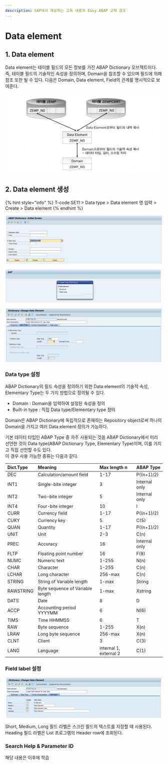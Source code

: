 ```yaml
---
description: SAP에서 제공하는 교육 내용과 Easy ABAP 교재 참조
---
```


# Data element

## 1. Data element

Data element는 테이블 필드의 모든 정보를 가진 ABAP Dictionary 오브젝트이다. 즉, 테이블 필드의 기술적인 속성을 정의하며, Domain을 참조할 수 있으며 필드에 의해 참조 또한 될 수 있다. 다음은 Domain, Data element, Field의 관계를 명시적으로 보여준다. 

![&#xCD9C;&#xCC98; Easy ABAP](../../.gitbook/assets/image%20%2822%29.png)



## 2. Data element 생성

{% hint style="info" %}
T-code SE11 &gt; Data type &gt; Data element 명 입력 &gt; Create &gt; Data element 
{% endhint %}

![T-code SE11](../../.gitbook/assets/image%20%2826%29.png)

![Check Data element](../../.gitbook/assets/image%20%2817%29.png)

![Data element &amp;gt; Data type](../../.gitbook/assets/image%20%286%29.png)

### Data type 설정

ABAP Dictionary의 필드 속성을 정의하기 위한 Data element의 기술적 속성, Elementary Type는 두 가지 방법으로 정의될 수 있다.

* Domain : Domain을 입력하여 설정된 속성을 정의
* Built-in type : 직접 Data type/Elementary type 정의

Domain은 ABAP Dictionary에 독립적으로 존재하는 Repository object로써 하나의 Domain을 가지고 여러 Data element 정의가 가능하다.

기본 데이터 타입인 ABAP Type 중 자주 사용되는 것을 ABAP Dictionary에서 미리 선언한 것이 Data type\(ABAP Dictionary Type, Elementary Type\)이며, 이를 가지고 직접 선언할 수도 있다.   
이 경우 사용 가능한 종류는 다음과 같다. 

| Dict.Type | Meaning | Max length n | ABAP Type |
| :--- | :--- | :--- | :--- |
| DEC | Calculation/amount field | 1-17 | P\(\(n+1\)/2\) |
| INT1 | Single-bite integer | 3 | Internal only |
| INT2 | Two-bite integer | 5 | Internal only |
| INT4 | Four-bite integer | 10 | l |
| CURR | Currency field | 1-17 | P\(\(n+1\)/2\) |
| CUKY | Currency key | 5 | C\(5\) |
| QUAN | Quantity | 1-17 | P\(\(n+1\)/2\) |
| UNIT | Unit | 2-3 | C\(n\) |
| PREC | Accuracy | 16 | Internal only |
| FLTP | Floating point number | 16 | F\(8\) |
| NUMC | Numeric text | 1-255 | N\(n\) |
| CHAR | Character | 1-255 | C\(n\) |
| LCHAR | Long character | 256-max | C\(n\) |
| STRING | String of Variable length | 1-max | String |
| RAWSTRING | Byte sequence of Variable length | 1-max | Xstring |
| DATS | Date | 8 | D |
| ACCP | Accounting period YYYYMM | 6 | N\(6\) |
| TIMS | Time HHMMSS | 6 | T |
| RAW | Byte sequence | 1-255 | X\(n\) |
| LRAW | Long byte sequence | 256-max | X\(n\) |
| CLNT | Client | 3 | C\(3\) |
| LANG | Language | internal 1, external 2 | C\(1\) |

### Field label 설정

![Data element &amp;gt; Field label](../../.gitbook/assets/image%20%2840%29.png)

Short, Medium, Long 필드 라벨은 스크린 필드의 텍스트를 지정할 때 사용된다.  
Heading 필드 라벨은 List 프로그램의 Header row에 조회된다. 

### Search Help & Parameter ID

해당 내용은 이후에 학습

